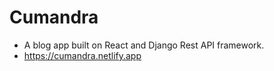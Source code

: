 # Cumandra
- A blog app built on React and Django Rest API framework.
- https://cumandra.netlify.app